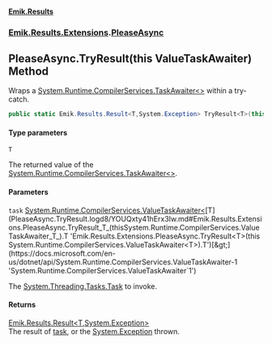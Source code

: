 #### [Emik.Results](index.md 'index')
### [Emik.Results.Extensions](Emik.Results.Extensions.md 'Emik.Results.Extensions').[PleaseAsync](PleaseAsync.md 'Emik.Results.Extensions.PleaseAsync')

## PleaseAsync.TryResult<T>(this ValueTaskAwaiter<T>) Method

Wraps a [System.Runtime.CompilerServices.TaskAwaiter&lt;&gt;](https://docs.microsoft.com/en-us/dotnet/api/System.Runtime.CompilerServices.TaskAwaiter-1 'System.Runtime.CompilerServices.TaskAwaiter`1') within a try-catch.

```csharp
public static Emik.Results.Result<T,System.Exception> TryResult<T>(this System.Runtime.CompilerServices.ValueTaskAwaiter<T> task);
```
#### Type parameters

<a name='Emik.Results.Extensions.PleaseAsync.TryResult_T_(thisSystem.Runtime.CompilerServices.ValueTaskAwaiter_T_).T'></a>

`T`

The returned value of the [System.Runtime.CompilerServices.TaskAwaiter&lt;&gt;](https://docs.microsoft.com/en-us/dotnet/api/System.Runtime.CompilerServices.TaskAwaiter-1 'System.Runtime.CompilerServices.TaskAwaiter`1').
#### Parameters

<a name='Emik.Results.Extensions.PleaseAsync.TryResult_T_(thisSystem.Runtime.CompilerServices.ValueTaskAwaiter_T_).task'></a>

`task` [System.Runtime.CompilerServices.ValueTaskAwaiter&lt;](https://docs.microsoft.com/en-us/dotnet/api/System.Runtime.CompilerServices.ValueTaskAwaiter-1 'System.Runtime.CompilerServices.ValueTaskAwaiter`1')[T](PleaseAsync.TryResult.logd8/YOUQxty41hErx3Iw.md#Emik.Results.Extensions.PleaseAsync.TryResult_T_(thisSystem.Runtime.CompilerServices.ValueTaskAwaiter_T_).T 'Emik.Results.Extensions.PleaseAsync.TryResult<T>(this System.Runtime.CompilerServices.ValueTaskAwaiter<T>).T')[&gt;](https://docs.microsoft.com/en-us/dotnet/api/System.Runtime.CompilerServices.ValueTaskAwaiter-1 'System.Runtime.CompilerServices.ValueTaskAwaiter`1')

The [System.Threading.Tasks.Task](https://docs.microsoft.com/en-us/dotnet/api/System.Threading.Tasks.Task 'System.Threading.Tasks.Task') to invoke.

#### Returns
[Emik.Results.Result&lt;](Result_TOk,TErr_.md 'Emik.Results.Result<TOk,TErr>')[T](PleaseAsync.TryResult.logd8/YOUQxty41hErx3Iw.md#Emik.Results.Extensions.PleaseAsync.TryResult_T_(thisSystem.Runtime.CompilerServices.ValueTaskAwaiter_T_).T 'Emik.Results.Extensions.PleaseAsync.TryResult<T>(this System.Runtime.CompilerServices.ValueTaskAwaiter<T>).T')[,](Result_TOk,TErr_.md 'Emik.Results.Result<TOk,TErr>')[System.Exception](https://docs.microsoft.com/en-us/dotnet/api/System.Exception 'System.Exception')[&gt;](Result_TOk,TErr_.md 'Emik.Results.Result<TOk,TErr>')  
The result of [task](PleaseAsync.TryResult.logd8/YOUQxty41hErx3Iw.md#Emik.Results.Extensions.PleaseAsync.TryResult_T_(thisSystem.Runtime.CompilerServices.ValueTaskAwaiter_T_).task 'Emik.Results.Extensions.PleaseAsync.TryResult<T>(this System.Runtime.CompilerServices.ValueTaskAwaiter<T>).task'), or the [System.Exception](https://docs.microsoft.com/en-us/dotnet/api/System.Exception 'System.Exception') thrown.